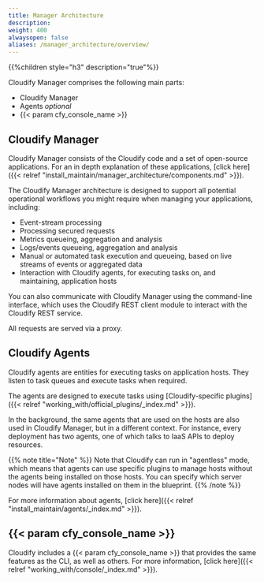 ```yaml
---
title: Manager Architecture
description:
weight: 400
alwaysopen: false
aliases: /manager_architecture/overview/
---
```


{{%children style="h3" description="true"%}}

Cloudify Manager comprises the following main parts:

* Cloudify Manager
* Agents _optional_
* {{< param cfy_console_name >}}

## Cloudify Manager

Cloudify Manager consists of the Cloudify code and a set of open-source applications. For an in depth explanation of these applications, [click here]({{< relref "install_maintain/manager_architecture/components.md" >}}).

The Cloudify Manager architecture is designed to support all potential operational workflows you might require when managing your applications, including:

* Event-stream processing
* Processing secured requests
* Metrics queueing, aggregation and analysis
* Logs/events queueing, aggregation and analysis
* Manual or automated task execution and queueing, based on live streams of events or aggregated data
* Interaction with Cloudify agents, for executing tasks on, and maintaining, application hosts

You can also communicate with Cloudify Manager using the command-line interface, which uses the Cloudify REST client module to interact with the Cloudify REST service.

All requests are served via a proxy.

## Cloudify Agents

Cloudify agents are entities for executing tasks on application hosts. They listen to task queues and execute tasks when required.

The agents are designed to execute tasks using [Cloudify-specific plugins]({{< relref "working_with/official_plugins/_index.md" >}}).

In the background, the same agents that are used on the hosts are also used in Cloudify Manager, but in a different context. For instance, every deployment has two agents, one of which talks to IaaS APIs to deploy resources.

{{% note title="Note" %}}
Note that Cloudify can run in "agentless" mode, which means that agents can use specific plugins to manage hosts without the agents being installed on those hosts. You can specify which server nodes will have agents installed on them in the blueprint.
{{% /note %}}

For more information about agents, [click here]({{< relref "install_maintain/agents/_index.md" >}}).

## {{< param cfy_console_name >}}

Cloudify includes a {{< param cfy_console_name >}} that provides the same features as the CLI, as well as others. For more information, [click here]({{< relref "working_with/console/_index.md" >}}).

